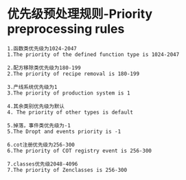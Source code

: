 # 优先级预处理规则-Priority preprocessing rules

    1.函数类优先级为1024-2047
    1.The priority of the defined function type is 1024-2047

    2.配方移除类优先级为180-199
    2.The priority of recipe removal is 180-199

    3.产线系统优先级为1
    3.The priority of production system is 1

    4.其余类别优先级为默认
    4. The priority of other types is default

    5.掉落，事件类优先级为-1
    5.The Dropt and events priority is -1

    6.cot注册优先级为256-300
    6.The priority of COT registry event is 256-300

    7.classes优先级2048-4096
    7.The priority of Zenclasses is 256-300